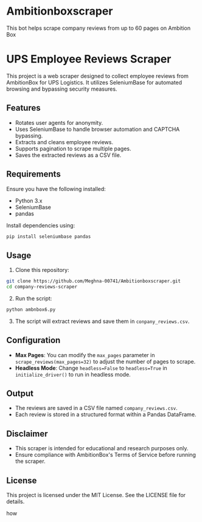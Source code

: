 # Ambitionboxscraper
This bot helps scrape company reviews from up to 60 pages on Ambition Box

# UPS Employee Reviews Scraper

This project is a web scraper designed to collect employee reviews from AmbitionBox for UPS Logistics. It utilizes SeleniumBase for automated browsing and bypassing security measures.

## Features

- Rotates user agents for anonymity.
- Uses SeleniumBase to handle browser automation and CAPTCHA bypassing.
- Extracts and cleans employee reviews.
- Supports pagination to scrape multiple pages.
- Saves the extracted reviews as a CSV file.

## Requirements

Ensure you have the following installed:

- Python 3.x
- SeleniumBase
- pandas

Install dependencies using:

```bash
pip install seleniumbase pandas
```

## Usage

1. Clone this repository:

```bash
git clone https://github.com/Meghna-00741/Ambitionboxscraper.git
cd company-reviews-scraper
```

2. Run the script:

```bash
python ambnbox6.py
```

3. The script will extract reviews and save them in `conpany_reviews.csv`.

## Configuration

- **Max Pages**: You can modify the `max_pages` parameter in `scrape_reviews(max_pages=32)` to adjust the number of pages to scrape.
- **Headless Mode**: Change `headless=False` to `headless=True` in `initialize_driver()` to run in headless mode.

## Output

- The reviews are saved in a CSV file named `company_reviews.csv`.
- Each review is stored in a structured format within a Pandas DataFrame.

## Disclaimer

- This scraper is intended for educational and research purposes only.
- Ensure compliance with AmbitionBox's Terms of Service before running the scraper.

## License

This project is licensed under the MIT License. See the LICENSE file for details.

how 

